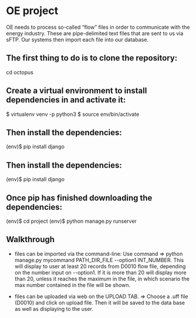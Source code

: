 # OE project

OE needs to process so-called “flow” files in order to communicate with the energy industry.
These are pipe-delimited text files that are sent to us via sFTP. Our systems then import
each file into our database.


## The first thing to do is to clone the repository:

cd octopus


## Create a virtual environment to install dependencies in and activate it:

$ virtualenv venv -p python3
$ source env/bin/activate

## Then install the dependencies:

(env)$ pip install django

## Then install the dependencies:

(env)$ pip install django

## Once pip has finished downloading the dependencies:

(env)$ cd project
(env)$ python manage.py runserver

## Walkthrough

- files can be imported via the command-line: Use command => python manage.py mycommand PATH_DIR_FILE --option1 INT_NUMBER. This will display to user at least 20 records from D0010 flow file, depending on the number input on --option1. If it is more than 20 will display more than 20, unless it reaches the maximum in the file, in which scenario the max number contained in the file will be shown. 

- files can be uploaded via web on the UPLOAD TAB. => Choose a .uff file (D0010) and click on upload file. Then it will be saved to the data base as well as displaying to the user. 





